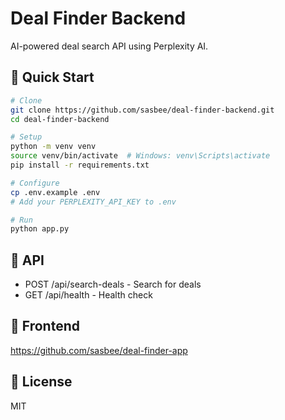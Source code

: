 # Deal Finder Backend

AI-powered deal search API using Perplexity AI.

## 🚀 Quick Start

```bash
# Clone
git clone https://github.com/sasbee/deal-finder-backend.git
cd deal-finder-backend

# Setup
python -m venv venv
source venv/bin/activate  # Windows: venv\Scripts\activate
pip install -r requirements.txt

# Configure
cp .env.example .env
# Add your PERPLEXITY_API_KEY to .env

# Run
python app.py
```

## 📡 API

- POST /api/search-deals - Search for deals
- GET /api/health - Health check

## 🔗 Frontend

https://github.com/sasbee/deal-finder-app

## 📄 License

MIT
